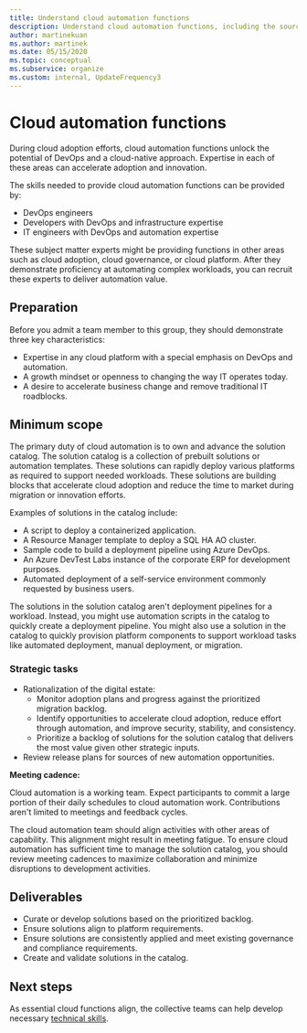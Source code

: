```yaml
---
title: Understand cloud automation functions
description: Understand cloud automation functions, including the source of the functionality, the scope, and the deliverable.
author: martinekuan
ms.author: martinek
ms.date: 05/15/2020
ms.topic: conceptual
ms.subservice: organize
ms.custom: internal, UpdateFrequency3
---
```


# Cloud automation functions

During cloud adoption efforts, cloud automation functions unlock the potential of DevOps and a cloud-native approach. Expertise in each of these areas can accelerate adoption and innovation.

The skills needed to provide cloud automation functions can be provided by:

- DevOps engineers
- Developers with DevOps and infrastructure expertise
- IT engineers with DevOps and automation expertise

These subject matter experts might be providing functions in other areas such as cloud adoption, cloud governance, or cloud platform. After they demonstrate proficiency at automating complex workloads, you can recruit these experts to deliver automation value.

## Preparation

Before you admit a team member to this group, they should demonstrate three key characteristics:

- Expertise in any cloud platform with a special emphasis on DevOps and automation.
- A growth mindset or openness to changing the way IT operates today.
- A desire to accelerate business change and remove traditional IT roadblocks.

## Minimum scope

The primary duty of cloud automation is to own and advance the solution catalog. The solution catalog is a collection of prebuilt solutions or automation templates. These solutions can rapidly deploy various platforms as required to support needed workloads. These solutions are building blocks that accelerate cloud adoption and reduce the time to market during migration or innovation efforts.

Examples of solutions in the catalog include:

- A script to deploy a containerized application.
- A Resource Manager template to deploy a SQL HA AO cluster.
- Sample code to build a deployment pipeline using Azure DevOps.
- An Azure DevTest Labs instance of the corporate ERP for development purposes.
- Automated deployment of a self-service environment commonly requested by business users.

The solutions in the solution catalog aren't deployment pipelines for a workload. Instead, you might use automation scripts in the catalog to quickly create a deployment pipeline. You might also use a solution in the catalog to quickly provision platform components to support workload tasks like automated deployment, manual deployment, or migration.

### Strategic tasks

- Rationalization of the digital estate:
  - Monitor adoption plans and progress against the prioritized migration backlog.
  - Identify opportunities to accelerate cloud adoption, reduce effort through automation, and improve security, stability, and consistency.
  - Prioritize a backlog of solutions for the solution catalog that delivers the most value given other strategic inputs.
- Review release plans for sources of new automation opportunities.

**Meeting cadence:**

Cloud automation is a working team. Expect participants to commit a large portion of their daily schedules to cloud automation work. Contributions aren't limited to meetings and feedback cycles.

The cloud automation team should align activities with other areas of capability. This alignment might result in meeting fatigue. To ensure cloud automation has sufficient time to manage the solution catalog, you should review meeting cadences to maximize collaboration and minimize disruptions to development activities.

## Deliverables

- Curate or develop solutions based on the prioritized backlog.
- Ensure solutions align to platform requirements.
- Ensure solutions are consistently applied and meet existing governance and compliance requirements.
- Create and validate solutions in the catalog.

## Next steps

As essential cloud functions align, the collective teams can help develop necessary [technical skills](./suggested-skills.md).
